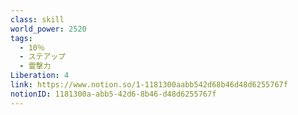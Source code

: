 ```yaml
---
class: skill
world_power: 2520
tags:
  - 10％
  - ステアップ
  - 霊撃力
Liberation: 4
link: https://www.notion.so/1-1181300aabb542d68b46d48d6255767f
notionID: 1181300a-abb5-42d6-8b46-d48d6255767f
---
```

